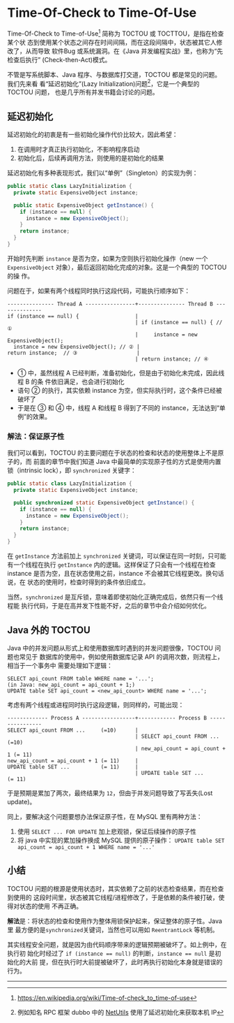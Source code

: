 # Time-Of-Check to Time-Of-Use

Time-Of-Check to Time-of-Use[^wiki] 简称为 TOCTOU 或 TOCTTOU，是指在检查某个状
态到使用某个状态之间存在时间间隔，而在这段间隔中，状态被其它人修改了，从而导致
软件Bug 或系统漏洞。在《Java 并发编程实战》里，也称为“先检查后执行”
(Check-then-Act)模式。

不管是写系统脚本、Java 程序、与数据库打交道，TOCTOU 都是常见的问题。我们先来看
看“延迟初始化”(Lazy Initialization)问题[^dubbo]，它是一个典型的 TOCTOU 问题，
也是几乎所有并发书籍会讨论的问题。

## 延迟初始化

延迟初始化的初衷是有一些初始化操作代价比较大，因此希望：

1. 在调用时才真正执行初始化，不影响程序启动
2. 初始化后，后续再调用方法，则使用的是初始化的结果

延迟初始化有多种表现形式，我们以“单例”（Singleton）的实现为例：


```java
public static class LazyInitialization {
  private static ExpensiveObject instance;

  public static ExpensiveObject getInstance() {
    if (instance == null) {
      instance = new ExpensiveObject();
    }
    return instance;
  }
}
```

开始时先判断 `instance` 是否为空，如果为空则执行初始化操作（new 一个
`ExpensiveObject` 对象），最后返回初始化完成的对象。这是一个典型的 TOCTOU 的操
作。

问题在于，如果有两个线程同时执行这段代码，可能执行顺序如下：


```
--------------- Thread A ----------------+--------------- Thread B --------------
if (instance == null) {                  |
                                         | if (instance == null) { // ①
                                         |     instance = new ExpensiveObject();
  instance = new ExpensiveObject(); // ② |
return instance;  // ③                   |
                                         | return instance; // ④
```

* ① 中，虽然线程 A 已经判断，准备初始化，但是由于初始化未完成，因此线程 B 的条
    件依旧满足，也会进行初始化
* 语句 ② 的执行，其实依赖 instance 为空，但实际执行时，这个条件已经被破坏了
* 于是在 ③ 和 ④ 中，线程 A 和线程 B 得到了不同的 instance，无法达到“单例”的效果。

### 解法：保证原子性

我们可以看到，TOCTOU 的主要问题在于状态的检查和状态的使用整体上不是原子的，而
前面的章节中我们知道 Java 中最简单的实现原子性的方式是使用内置锁（intrinsic
lock），即 `synchronized` 关键字：

```java
public static class LazyInitialization {
  private static ExpensiveObject instance;

  public synchronized static ExpensiveObject getInstance() {
    if (instance == null) {
      instance = new ExpensiveObject();
    }
    return instance;
  }
}
```

在 `getInstance` 方法前加上 `synchronized` 关键词，可以保证在同一时刻，只可能
有一个线程在执行 `getInstance` 内的逻辑。这样保证了只会有一个线程在检查
instance 是否为空，且在状态使用之前，instance 不会被其它线程更改。换句话说，在
状态的使用时，检查时得到的条件依旧成立。

当然，`synchronized` 是互斥锁，意味着即使初始化正确完成后，依然只有一个线程能
执行代码，于是在高并发下性能不好，之后的章节中会介绍如何优化。

## Java 外的 TOCTOU

Java 中的并发问题从形式上和使用数据库时遇到的并发问题很像，TOCTOU 问题也常见于
数据库的使用中，例如使用数据库记录 API 的调用次数，则流程上，相当于一个事务中
需要处理如下逻辑：

```
SELECT api_count FROM table WHERE name = '...';
(in Java: new_api_count = api_count + 1;)
UPDATE table SET api_count = <new_api_count> WHERE name = '...';
```

考虑有两个线程或进程同时执行这段逻辑，则同样的，可能出现：

```
------------- Process A -----------------+------------ Process B ----------------
SELECT api_count FROM ...     (=10)      |
                                         | SELECT api_count FROM ...     (=10)
                                         | new_api_count = api_count + 1 (= 11)
new_api_count = api_count + 1 (= 11)     |
UPDATE table SET ...          (= 11)     |
                                         | UPDATE table SET ...          (= 11)
```

于是预期是累加了两次，最终结果为 `12`，但由于并发问题导致了写丢失(Lost update)。

同上，要解决这个问题要想办法保证原子性，在 MySQL 里有两种方法：

1. 使用 `SELECT ... FOR UPDATE` 加上悲观锁，保证后续操作的原子性
2. 将 java 中实现的累加操作换成 MySQL 提供的原子操作： `UPDATE table SET
   api_count = api_count + 1 WHERE name = '...'`

## 小结

TOCTOU 问题的根源是使用状态时，其实依赖了之前的状态检查结果，而在检查到使用的
这段时间里，状态被其它线程/进程修改了，于是依赖的条件被打破，使得对状态的使用
不再正确。

**解法**是：将状态的检查和使用作为整体用锁保护起来，保证整体的原子性。Java 里
最方便的是`synchronized`关键词，当然也可以用如 `ReentrantLock` 等机制。

其实线程安全问题，就是因为由代码顺序带来的逻辑预期被破坏了。如上例中，在执行初
始化时经过了 `if (instance == null)` 的判断，`instance == null` 是初始化的大前
提，但在执行时大前提被破坏了，此时再执行初始化本身就是错误的行为。

---

[^wiki]: https://en.wikipedia.org/wiki/Time-of-check_to_time-of-use
[^dubbo]: 例如知名 RPC 框架 dubbo 中的 [NetUtils](https://github.com/apache/dubbo/blob/master/dubbo-common/src/main/java/org/apache/dubbo/common/utils/NetUtils.java#L198) 使用了延迟初始化来获取本机 IP
